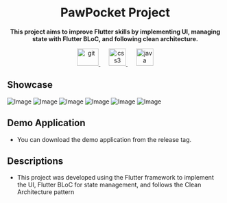 <h1 align="center">PawPocket Project</h1>
<p align="center"><b>This project aims to improve Flutter skills by implementing UI, managing state with Flutter BLoC, and following clean architecture.</b></p>
<p align="center">
<a href="https://flutter.dev/" target="_blank" rel="noreferrer"> <img src="https://www.cdnlogo.com/logos/f/30/flutter.svg" alt="git" width="50" height="40"/> </a>
&nbsp;&nbsp;&nbsp;&nbsp;
<a href="https://supabase.com/" target="_blank" rel="noreferrer"> <img src="https://elest.io/images/softwares/284/logo.png" alt="css3" width="40" height="40"/> </a>
&nbsp;&nbsp;&nbsp;&nbsp;
<a href="https://firebase.google.com/" target="_blank" rel="noreferrer"> <img src="https://miro.medium.com/v2/resize:fit:738/1*bN7roXeCAcVNrikD27oJAw.png" alt="java" height="40"/> </a>
</p>

## Showcase</h1>
![Image](https://github.com/user-attachments/assets/554fd235-4d84-45a6-9741-c314cf16b858)
![Image](https://github.com/user-attachments/assets/278e74f8-ce43-442f-8653-6900da6779c9)
![Image](https://github.com/user-attachments/assets/a9aecbc6-693b-4732-93c5-afca24859b90)
![Image](https://github.com/user-attachments/assets/332326be-90bb-41b9-8be6-22b22aa3459d)
![Image](https://github.com/user-attachments/assets/bbab5fff-419e-47b8-9078-15cfaca128d4)
![Image](https://github.com/user-attachments/assets/396dadce-b05e-432c-b1d3-aed4fc5fb80e)

## Demo Application
- You can download the demo application from the release tag.

## Descriptions
- This project was developed using the Flutter framework to implement the UI, Flutter BLoC for state management, and follows the Clean Architecture pattern
